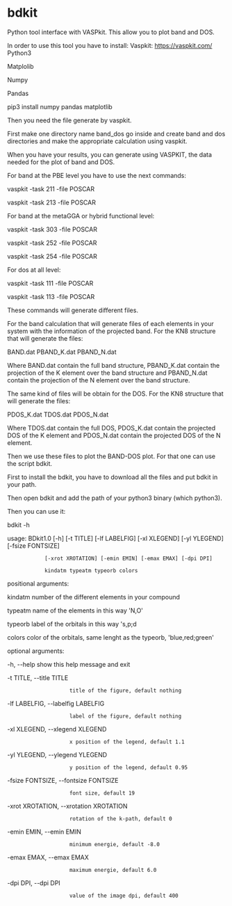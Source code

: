 # bdkit
Python tool interface with VASPkit. This allow you to plot band and DOS.

In order to use this tool you have to install:
Vaspkit: https://vaspkit.com/
Python3

Matplolib

Numpy

Pandas


pip3 install numpy pandas matplotlib 

Then you need the file generate by vaspkit.

First make one directory name band_dos go inside and create band and dos directories and make the appropriate calculation using vaspkit.

When you have your results, you can generate using VASPKIT, the data needed for the plot of band and DOS.

For band at the PBE level you have to use the next commands:

vaspkit -task 211 -file POSCAR

vaspkit -task 213 -file POSCAR

For band at the metaGGA or hybrid functional level:

vaspkit -task 303 -file POSCAR

vaspkit -task 252 -file POSCAR

vaspkit -task 254 -file POSCAR

For dos at all level:

vaspkit -task 111 -file POSCAR

vaspkit -task 113 -file POSCAR

These commands will generate different files.

For the band calculation that will generate files of each elements in your system with the information of the projected band. For the KN8 structure that will generate the files:

BAND.dat    PBAND_K.dat  PBAND_N.dat 

Where BAND.dat contain the full band structure, PBAND_K.dat contain the projection of the K element over the band structure and PBAND_N.dat contain the projection of the N element over the band structure.

The same kind of files will be obtain for the DOS. For the KN8 structure that will generate the files:

PDOS_K.dat		TDOS.dat	PDOS_N.dat 

Where TDOS.dat contain the full DOS, PDOS_K.dat contain the projected DOS of the K element and PDOS_N.dat contain the projected DOS of the N element.

Then we use these files to plot the BAND-DOS plot. For that one can use the script bdkit.

First to install the bdkit, you have to download all the files and put bdkit in your path.

Then open bdkit and add the path of your python3 binary (which python3).

Then you can use it: 

bdkit -h

usage: BDkit1.0 [-h] [-t TITLE] [-lf LABELFIG] [-xl XLEGEND] [-yl YLEGEND] [-fsize FONTSIZE]

                [-xrot XROTATION] [-emin EMIN] [-emax EMAX] [-dpi DPI]
                
                kindatm typeatm typeorb colors

positional arguments:

  kindatm               number of the different elements in your compound
  
  typeatm               name of the elements in this way 'N,O'
  
  typeorb               label of the orbitals in this way 's,p;d
  
  colors                color of the orbitals, same lenght as the typeorb, 'blue,red;green'
  

optional arguments:

  -h, --help            show this help message and exit
  
  -t TITLE, --title TITLE
  
                        title of the figure, default nothing
                        
  -lf LABELFIG, --labelfig LABELFIG
  
                        label of the figure, default nothing
                        
  -xl XLEGEND, --xlegend XLEGEND
  
                        x position of the legend, default 1.1
                        
  -yl YLEGEND, --ylegend YLEGEND
  
                        y position of the legend, default 0.95
                        
  -fsize FONTSIZE, --fontsize FONTSIZE

                        font size, default 19
                        
  -xrot XROTATION, --xrotation XROTATION
  
                        rotation of the k-path, default 0
                        
  -emin EMIN, --emin EMIN
  
                        minimum energie, default -8.0
                        
  -emax EMAX, --emax EMAX
  
                        maximum energie, default 6.0
                        
  -dpi DPI, --dpi DPI   
  
                        value of the image dpi, default 400
  

  
